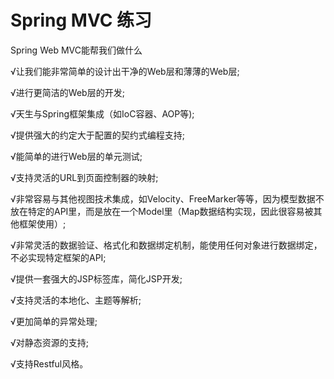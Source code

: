 Spring MVC 练习
=============
Spring Web MVC能帮我们做什么  

√让我们能非常简单的设计出干净的Web层和薄薄的Web层;

√进行更简洁的Web层的开发;

√天生与Spring框架集成（如IoC容器、AOP等);

√提供强大的约定大于配置的契约式编程支持;

√能简单的进行Web层的单元测试;

√支持灵活的URL到页面控制器的映射;

√非常容易与其他视图技术集成，如Velocity、FreeMarker等等，因为模型数据不放在特定的API里，而是放在一个Model里（Map数据结构实现，因此很容易被其他框架使用）;

√非常灵活的数据验证、格式化和数据绑定机制，能使用任何对象进行数据绑定，不必实现特定框架的API;

√提供一套强大的JSP标签库，简化JSP开发;

√支持灵活的本地化、主题等解析;

√更加简单的异常处理;

√对静态资源的支持;

√支持Restful风格。